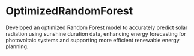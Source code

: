 # OptimizedRandomForest
Developed an optimized Random Forest model to accurately predict solar radiation using sunshine duration data, enhancing energy forecasting for photovoltaic systems and supporting more efficient renewable energy planning.
